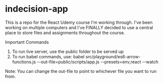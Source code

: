 # indecision-app

This is a repo for the React Udemy course I'm working through.
I've been working on multiple computers and I've FINALLY decided to use a central place to store files and assignments throughout the course.

Important Commands

1. To run live server, use the public folder to be served up
2. To run babel commands, use: babel src/playground/es6-arrow-functions.js --out-file=public/scripts/app.js --presets=env,react --watch

Note: You can change the out-file to point to whichever file you want to run from.
